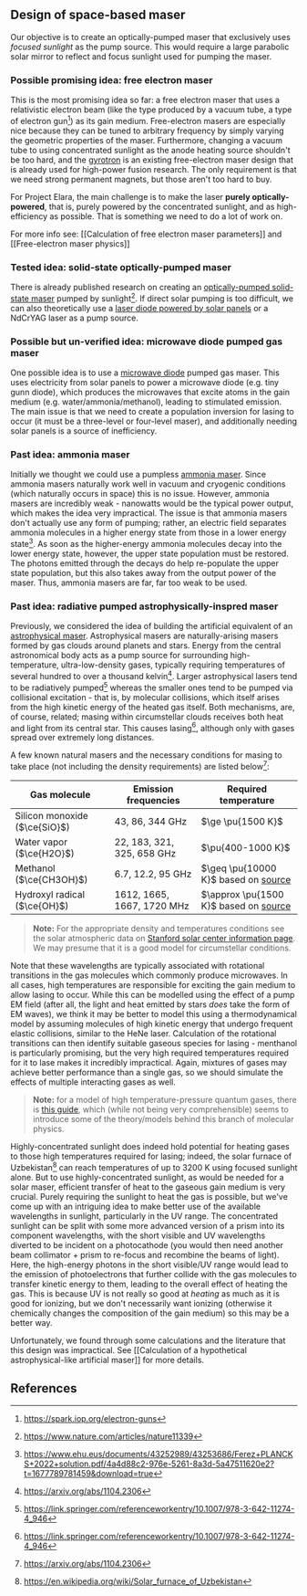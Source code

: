 ## Design of space-based maser

Our objective is to create an optically-pumped maser that exclusively uses _focused sunlight_ as the pump source. This would require a large parabolic solar mirror to reflect and focus sunlight used for pumping the maser.

### Possible promising idea: free electron maser

This is the most promising idea so far: a free electron maser that uses a relativistic electron beam (like the type produced by a vacuum tube, a type of electron gun[^6]) as its gain medium. Free-electron masers are especially nice because they can be tuned to arbitrary frequency by simply varying the geometric properties of the maser. Furthermore, changing a vacuum tube to using concentrated sunlight as the anode heating source shouldn't be too hard, and the [gyrotron](https://en.wikipedia.org/wiki/Gyrotron) is an existing free-electron maser design that is already used for high-power fusion research. The only requirement is that we need strong permanent magnets, but those aren't too hard to buy.

For Project Elara, the main challenge is to make the laser **purely optically-powered**, that is, purely powered by the concentrated sunlight, and as high-efficiency as possible. That is something we need to do a lot of work on.

For more info see: [[Calculation of free electron maser parameters]] and [[Free-electron maser physics]]

### Tested idea: solid-state optically-pumped maser

There is already published research on creating an [optically-pumped solid-state maser](https://www.nature.com/articles/nature25970#Sec2) pumped by sunlight[^5]. If direct solar pumping is too difficult, we can also theoretically use a [laser diode powered by solar panels](https://www.jstage.jst.go.jp/article/lsj1973/23/3/23_3_244/_article/-char/en) or a NdCrYAG laser as a pump source.

### Possible but un-verified idea: microwave diode pumped gas maser

One possible idea is to use a [microwave diode](https://www.ebay.com/itm/203511955893) pumped gas maser. This uses electricity from solar panels to power a microwave diode (e.g. tiny gunn diode), which produces the microwaves that excite atoms in the gain medium (e.g. water/ammonia/methanol), leading to stimulated emission. The main issue is that we need to create a population inversion for lasing to occur (it must be a three-level or four-level maser), and additionally needing solar panels is a source of inefficiency.

### Past idea: ammonia maser

Initially we thought we could use a pumpless [ammonia maser](https://bingweb.binghamton.edu/~suzuki/QuantumMechanicsFiles/7-3_Maser_physics.pdf). Since ammonia masers naturally work well in vacuum and cryogenic conditions (which naturally occurs in space) this is no issue. However, ammonia masers are incredibly weak - nanowatts would be the typical power output, which makes the idea very impractical. The issue is that ammonia masers don't actually use any form of pumping; rather, an electric field separates ammonia molecules in a higher energy state from those in a lower energy state[^4]. As soon as the higher-energy ammonia molecules decay into the lower energy state, however, the upper state population must be restored. The photons emitted through the decays do help re-populate the upper state population, but this also takes away from the output power of the maser. Thus, ammonia masers are far, far too weak to be used.

### Past idea: radiative pumped astrophysically-inspred maser

Previously, we considered the idea of building the artificial equivalent of an [astrophysical maser](https://en.wikipedia.org/wiki/Astrophysical_maser). Astrophysical masers are naturally-arising masers formed by gas clouds around planets and stars. Energy from the central astronomical body acts as a pump source for surrounding high-temperature, ultra-low-density gases, typically requiring temperatures of several hundred to over a thousand kelvin[^1]. Larger astrophysical lasers tend to be radiatively pumped[^3] whereas the smaller ones tend to be pumped via collisional excitation - that is, by molecular collisions, which itself arises from the high kinetic energy of the heated gas itself. Both mechanisms, are, of course, related; masing within circumstellar clouds receives both heat and light from its central star. This causes lasing[^3], although only with gases spread over extremely long distances.

A few known natural masers and the necessary conditions for masing to take place (not including the density requirements) are listed below[^1]:

| Gas molecule                  | Emission frequencies       | Required temperature                                                                      |
| ----------------------------- | -------------------------- | ----------------------------------------------------------------------------------------- |
| Silicon monoxide ($\ce{SiO}$) | 43, 86, 344 GHz            | $\ge \pu{1500 K}$                                                                         |
| Water vapor ($\ce{H2O}$)      | 22, 183, 321, 325, 658 GHz | $\pu{400-1000 K}$                                                                         |
| Methanol ($\ce{CH3OH}$)       | 6.7, 12.2, 95 GHz          | $\geq \pu{10000 K}$ based on [source](https://en.wikipedia.org/wiki/H_II_region)          |
| Hydroxyl radical ($\ce{OH}$)  | 1612, 1665, 1667, 1720 MHz | $\approx \pu{1500 K}$ based on [source](https://www.pnas.org/doi/10.1073/pnas.0602277103) |

> **Note:** For the appropriate density and temperatures conditions see the solar atmospheric data on [Stanford solar center information page](https://solar-center.stanford.edu/vitalstats.html). We may presume that it is a good model for circumstellar conditions.

Note that these wavelengths are typically associated with rotational transitions in the gas molecules which commonly produce microwaves. In all cases, high temperatures are responsible for exciting the gain medium to allow lasing to occur. While this can be modelled using the effect of a pump EM field (after all, the light and heat emitted by stars *does* take the form of EM waves), we think it may be better to model this using a thermodynamical model by assuming molecules of high kinetic energy that undergo frequent elastic collisions, similar to the HeNe laser. Calculation of the rotational transitions can then identify suitable gaseous species for lasing - menthanol is particularly promising, but the very high required temperatures required for it to lase makes it incredibly impractical. Again, mixtures of gases may achieve better performance than a single gas, so we should simulate the effects of multiple interacting gases as well.

> **Note:** for a model of high temperature-pressure quantum gases, there is [this guide](http://helper.ipam.ucla.edu/publications/pltut/pltut_10436.pdf), which (while not being very comprehensible) seems to introduce some of the theory/models behind this branch of molecular physics.

Highly-concentrated sunlight does indeed hold potential for heating gases to those high temperatures required for lasing; indeed, the solar furnace of Uzbekistan[^2] can reach temperatures of up to 3200 K using focused sunlight alone. But to use highly-concentrated sunlight, as would be needed for a solar maser, efficient transfer of heat to the gaseous gain medium is very crucial. Purely requiring the sunlight to heat the gas is possible, but we've come up with an intriguing idea to make better use of the available wavelengths in sunlight, particularly in the UV range. The concentrated sunlight can be split with some more advanced version of a prism into its component wavelengths, with the short visible and UV wavelengths diverted to be incident on a photocathode (you would then need another beam collimator + prism to re-focus and recombine the beams of light). Here, the high-energy photons in the short visible/UV range would lead to the emission of photoelectrons that further collide with the gas molecules to transfer kinetic energy to them, leading to the overall effect of heating the gas. This is because UV is not really so good at _heating_ as much as it is good for ionizing, but we don't necessarily want ionizing (otherwise it chemically changes the composition of the gain medium) so this may be a better way.

Unfortunately, we found through some calculations and the literature that this design was impractical. See [[Calculation of a hypothetical astrophysical-like artificial maser]] for more details.

## References

[^1]: https://arxiv.org/abs/1104.2306
[^2]: https://en.wikipedia.org/wiki/Solar_furnace_of_Uzbekistan
[^3]: https://link.springer.com/referenceworkentry/10.1007/978-3-642-11274-4_946
[^4]: https://www.ehu.eus/documents/43252989/43253686/Ferez+PLANCKS+2022+solution.pdf/4a4d88c2-976e-5261-8a3d-5a47511620e2?t=1677789781459&download=true
[^5]: https://www.nature.com/articles/nature11339
[^6]: https://spark.iop.org/electron-guns

